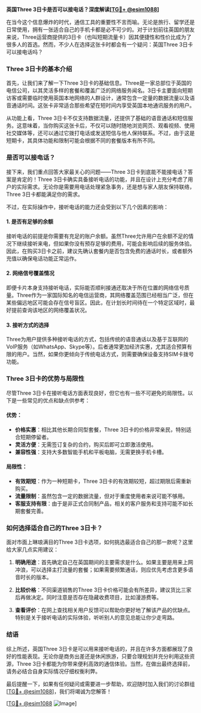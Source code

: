 **英国Three 3日卡是否可以接电话？深度解读[[TG💪+ @esim1088](https://t.me/s/esim1088)]**

在当今这个信息爆炸的时代，通信工具的重要性不言而喻。无论是旅行、留学还是日常使用，拥有一张适合自己的手机卡都是必不可少的。对于计划前往英国的朋友来说，Three运营商提供的3日卡（也叫短期流量卡）因其便捷性和性价比成为了很多人的首选。然而，不少人在选择这张卡时都会有一个疑问：英国Three 3日卡可以接电话吗？

### Three 3日卡的基本介绍

首先，让我们来了解一下Three 3日卡的基础信息。Three是一家总部位于英国的电信公司，以其灵活多样的套餐和覆盖广泛的网络服务闻名。3日卡主要面向短期访客或需要临时使用英国本地网络的人群设计，通常包含一定量的数据流量以及语音通话时间。这张卡非常适合那些希望在短时间内享受英国本地通讯服务的用户。

从功能上看，Three 3日卡不仅支持数据流量，还提供了基础的语音通话和短信服务。这意味着，当你购买这张卡后，不仅可以随时随地浏览网页、观看视频、使用社交媒体等，还可以通过它拨打电话或发送短信与他人保持联系。不过，由于这是短期卡，其具体功能和限制可能会根据不同的套餐版本有所不同。

### 是否可以接电话？

接下来，我们重点回答大家最关心的问题——Three 3日卡到底能不能接电话？答案是肯定的！Three 3日卡确实具备接听电话的功能，并且在设计上充分考虑了用户的实际需求。无论你是需要用电话处理紧急事务，还是想与家人朋友保持联络，Three 3日卡都能满足你的需求。

不过，在实际操作中，接听电话的能力还会受到以下几个因素的影响：

#### 1. **是否有足够的余额**
   接听电话的前提是你需要有充足的账户余额。虽然Three允许用户在余额不足的情况下继续接听来电，但如果你没有预存足够的费用，可能会影响后续的服务体验。因此，在购买3日卡之前，建议先确认套餐内是否包含免费的通话时长，或者额外充值以确保电话功能正常运作。

#### 2. **网络信号覆盖情况**
   即便卡片本身支持接听电话，实际能否顺利接通还取决于所在位置的网络信号质量。Three作为一家国际知名的电信运营商，其网络覆盖范围已经相当广泛，但在某些偏远地区可能会存在信号盲区。因此，在计划长时间待在一个特定区域时，最好提前查询该地区的网络覆盖状况。

#### 3. **接听方式的选择**
   Three为用户提供多种接听电话的方式，包括传统的语音通话以及基于互联网的VoIP服务（如WhatsApp、Skype等）。后者通常更加经济实惠，尤其适合预算有限的用户。当然，如果你更倾向于传统电话方式，则需要确保设备支持SIM卡拨号功能。

### Three 3日卡的优势与局限性

尽管Three 3日卡在接听电话方面表现良好，但它也有一些不可避免的局限性。以下是一些常见的优点和缺点供参考：

#### 优势：
- **价格实惠**：相比其他长期合同型套餐，Three 3日卡的价格非常亲民，特别适合短期停留者。
- **灵活方便**：无需签订复杂的合约，购买后即可立即激活使用。
- **兼容性强**：支持大多数智能手机和平板电脑，无需更换手机卡槽。
  
#### 局限性：
- **有效期短**：作为一种短期卡，Three 3日卡的有效期较短，超过期限后需重新购买。
- **流量限制**：虽然包含一定的数据流量，但对于重度使用者来说可能不够用。
- **客服支持有限**：由于是非正式合同制产品，相关的客户服务和支持可能不如长期套餐完善。

### 如何选择适合自己的Three 3日卡？

面对市面上琳琅满目的Three 3日卡选项，如何挑选最适合自己的那一款呢？这里给大家几点实用建议：

1. **明确用途**：首先确定自己在英国期间的主要需求是什么。如果主要是用来上网冲浪，可以选择主打流量的套餐；如果需要频繁通话，则应优先考虑含更多语音时长的版本。
   
2. **比较价格**：不同渠道销售的Three 3日卡价格可能会有所差异，建议货比三家后再做决定。同时注意是否存在隐藏收费项目，比如漫游费等。

3. **查看评价**：在网上查找相关用户反馈可以帮助你更好地了解该产品的优缺点。特别是关于接听电话的实际体验，听听别人的意见总能让你少走弯路。

### 结语

综上所述，英国Three 3日卡是可以用来接听电话的，并且在许多方面都展现了良好的性能表现。无论你是商务出差还是休闲旅游，只要合理规划并充分利用这些资源，Three 3日卡都能为你带来便利高效的通信体验。当然，在做出最终选择前，请务必结合自身实际情况仔细权衡利弊。

最后提醒一下，如果有任何疑问或需要进一步帮助，欢迎随时加入我们的讨论群组[[TG💪+ @esim1088](https://t.me/s/esim1088)]，我们将竭诚为您解答！

[[TG💪+ @esim1088](https://t.me/s/esim1088) ![Image](https://i.postimg.cc/4NQfJmqS/Snipaste-2025-05-13-00-14-12.png)]